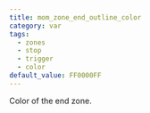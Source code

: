 ```yaml
---
title: mom_zone_end_outline_color
category: var
tags:
  - zones
  - stop
  - trigger
  - color
default_value: FF0000FF
---
```


Color of the end zone.